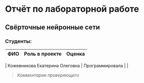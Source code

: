 # Отчёт по лабораторной работе
## Свёрточные нейронные сети

### Студенты: 

| ФИО       | Роль в проекте                     | Оценка       |
|-----------|------------------------------------|--------------|

| Кожевникова Екатерина Олеговна | Программировала |       |


> *Комментарии проверяющего*

